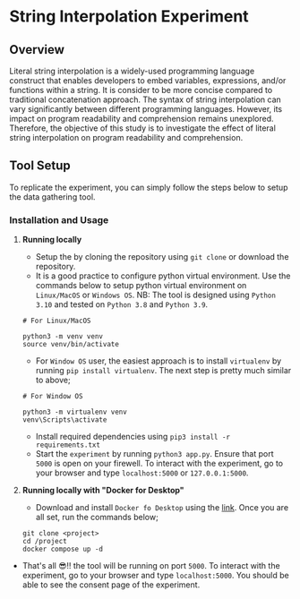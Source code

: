 # String Interpolation Experiment
## Overview
Literal string interpolation is a widely-used programming language construct that enables developers to embed variables, expressions, and/or functions within a string. It is consider to be more concise compared to traditional concatenation approach. The syntax of string interpolation can vary significantly between different programming languages. However, its impact on program readability and comprehension remains unexplored. Therefore, the objective of this study is to investigate the effect of literal string interpolation on program readability and comprehension.
## Tool Setup
To replicate the experiment, you can simply follow the steps below to setup the data gathering tool.
### Installation and Usage
1. **Running locally**
   - Setup the  by cloning the repository using `git clone` or download the repository.
   - It is a good practice to configure python virtual environment. Use the commands below to setup python virtual environment on `Linux/MacOS` or `Windows OS`. NB: The tool is designed using `Python 3.10` and tested on `Python 3.8` and `Python 3.9`.
   ```
   # For Linux/MacOS

   python3 -m venv venv
   source venv/bin/activate
   ```
   - For `Window OS` user, the easiest approach is to install `virtualenv` by running `pip install virtualenv`. The next step is pretty much similar to above;
   ```
   # For Window OS

   python3 -m virtualenv venv
   venv\Scripts\activate
   ```
   - Install required dependencies using `pip3 install -r requirements.txt`
   - Start the `experiment` by running `python3 app.py`. Ensure that port `5000` is open on your firewell. To interact with the experiment, go to your browser and type `localhost:5000` or `127.0.0.1:5000`.

2. **Running locally with "Docker for Desktop"**
   - Download and install `Docker fo Desktop` using the [link](https://www.docker.com/products/docker-desktop/). Once you are all set, run the commands below;
   ```
   git clone <project>
   cd /project
   docker compose up -d
   ```
  - That's all 😎!! the tool will be running on port `5000`. To interact with the experiment, go to your browser and type `localhost:5000`. You should be able to see the consent page of the experiment.
